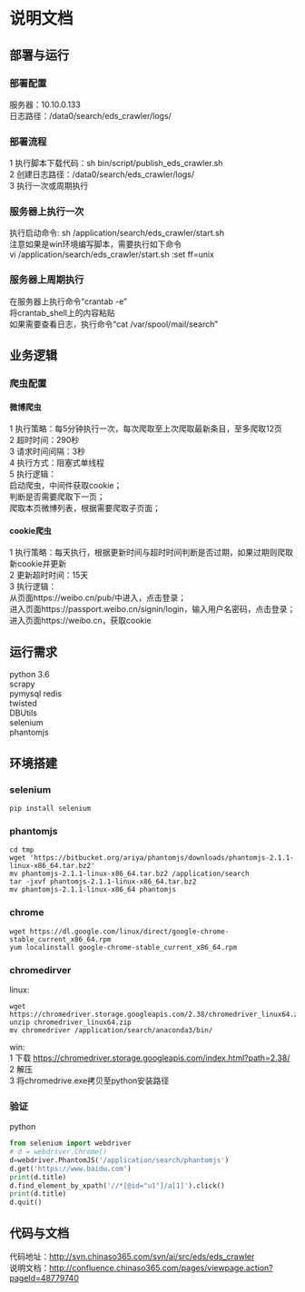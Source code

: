 # 说明文档

## 部署与运行
### 部署配置
服务器：10.10.0.133  
日志路径：/data0/search/eds_crawler/logs/  

### 部署流程
1 执行脚本下载代码：sh bin/script/publish_eds_crawler.sh  
2 创建日志路径：/data0/search/eds_crawler/logs/  
3 执行一次或周期执行

### 服务器上执行一次
执行启动命令: sh /application/search/eds_crawler/start.sh  
注意如果是win环境编写脚本，需要执行如下命令  
vi /application/search/eds_crawler/start.sh
:set ff=unix  

### 服务器上周期执行
在服务器上执行命令“crantab -e”  
将crantab_shell上的内容粘贴  
如果需要查看日志，执行命令“cat /var/spool/mail/search”

## 业务逻辑
### 爬虫配置
#### 微博爬虫  
1 执行策略：每5分钟执行一次，每次爬取至上次爬取最新条目，至多爬取12页  
2 超时时间：290秒    
3 请求时间间隔：3秒  
4 执行方式：阻塞式单线程  
5 执行逻辑：  
启动爬虫，中间件获取cookie；  
判断是否需要爬取下一页；  
爬取本页微博列表，根据需要爬取子页面；    

#### cookie爬虫  
1 执行策略：每天执行，根据更新时间与超时时间判断是否过期，如果过期则爬取新cookie并更新  
2 更新超时时间：15天  
3 执行逻辑：  
从页面https://weibo.cn/pub/中进入，点击登录；    
进入页面https://passport.weibo.cn/signin/login，输入用户名密码，点击登录；    
进入页面https://weibo.cn，获取cookie   

## 运行需求
python 3.6  
scrapy  
pymysql
redis  
twisted  
DBUtils  
selenium  
phantomjs  

## 环境搭建
### selenium  
```commandline
pip install selenium  
```

### phantomjs
```commandline
cd tmp
wget 'https://bitbucket.org/ariya/phantomjs/downloads/phantomjs-2.1.1-linux-x86_64.tar.bz2'
mv phantomjs-2.1.1-linux-x86_64.tar.bz2 /application/search
tar -jxvf phantomjs-2.1.1-linux-x86_64.tar.bz2
mv phantomjs-2.1.1-linux-x86_64 phantomjs
```

### chrome  
```commandline
wget https://dl.google.com/linux/direct/google-chrome-stable_current_x86_64.rpm  
yum localinstall google-chrome-stable_current_x86_64.rpm  
```

### chromedirver  
linux:  
```commandline
wget https://chromedriver.storage.googleapis.com/2.38/chromedriver_linux64.zip  
unzip chromedriver_linux64.zip  
mv chromedriver /application/search/anaconda3/bin/  
```
win:  
1 下载 https://chromedriver.storage.googleapis.com/index.html?path=2.38/  
2 解压   
3 将chromedrive.exe拷贝至python安装路径  

### 验证
python  
```python
from selenium import webdriver  
# d = webdriver.Chrome() 
d=webdriver.PhantomJS('/application/search/phantomjs') 
d.get('https://www.baidu.com')  
print(d.title) 
d.find_element_by_xpath('//*[@id="u1"]/a[1]').click()
print(d.title) 
d.quit()
```

## 代码与文档
代码地址：http://svn.chinaso365.com/svn/ai/src/eds/eds_crawler  
说明文档：http://confluence.chinaso365.com/pages/viewpage.action?pageId=48779740